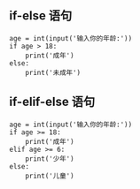 ## if-else 语句

```
age = int(input('输入你的年龄:'))
if age > 18:
    print('成年')
else:
    print('未成年')
```

## if-elif-else 语句

```
age = int(input('输入你的年龄:'))
if age >= 18:
    print('成年')
elif age >= 6:
    print('少年')
else:
    print('儿童')
```